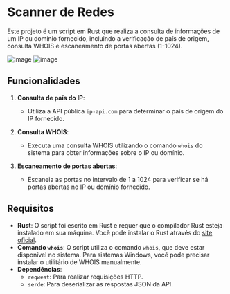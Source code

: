 # Scanner de Redes

Este projeto é um script em Rust que realiza a consulta de informações de um IP ou domínio fornecido, incluindo a verificação de país de origem, consulta WHOIS e escaneamento de portas abertas (1-1024).

![image](https://github.com/user-attachments/assets/f1d94500-33ae-4298-9cda-9d8ef960868c)
![image](https://github.com/user-attachments/assets/8521af1b-e89f-49fa-b098-6d425cf8c80d)


## Funcionalidades

1. **Consulta de país do IP**:
   - Utiliza a API pública `ip-api.com` para determinar o país de origem do IP fornecido.

2. **Consulta WHOIS**:
   - Executa uma consulta WHOIS utilizando o comando `whois` do sistema para obter informações sobre o IP ou domínio.

3. **Escaneamento de portas abertas**:
   - Escaneia as portas no intervalo de 1 a 1024 para verificar se há portas abertas no IP ou domínio fornecido.

## Requisitos

- **Rust**: O script foi escrito em Rust e requer que o compilador Rust esteja instalado em sua máquina. Você pode instalar o Rust através do [site oficial](https://www.rust-lang.org/).
- **Comando `whois`**: O script utiliza o comando `whois`, que deve estar disponível no sistema. Para sistemas Windows, você pode precisar instalar o utilitário de WHOIS manualmente.
- **Dependências**:
  - `reqwest`: Para realizar requisições HTTP.
  - `serde`: Para deserializar as respostas JSON da API.

